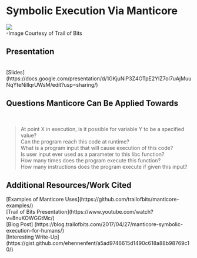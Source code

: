 <h1>Symbolic Execution Via Manticore</h1>

![](https://www.trailofbits.com/assets/img/research-manticore.jpg?raw=true)<br />
-Image Courtesy of Trail of Bits

<h2>Presentation</h2><br />
[Slides](https://docs.google.com/presentation/d/1GKjuNiP3Z4OTpE2YlZ7oI7uAjMuuNqYteNiIlqrUWsM/edit?usp=sharing/)

<h2>Questions Manticore Can Be Applied Towards</h2><br />

> At point X in execution, is it possible for variable Y to be a specified value?<br />
> Can the program reach this code at runtime?<br />
> What is a program input that will cause execution of this code?<br />
> Is user input ever used as a parameter to this libc function?<br />
> How many times does the program execute this function?<br />
> How many instructions does the program execute if given this input?<br />

<h2>Additional Resources/Work Cited</h2>
[Examples of Manticore Uses](https://github.com/trailofbits/manticore-examples/)<br />
[Trail of Bits Presentation](https://www.youtube.com/watch?v=8nuKOWGGtMc/)<br />
[Blog Post] (https://blog.trailofbits.com/2017/04/27/manticore-symbolic-execution-for-humans/)<br />
[Interesting Write-Up](https://gist.github.com/ehennenfent/a5ad9746615d1490c618a88b98769c10/)<br />
